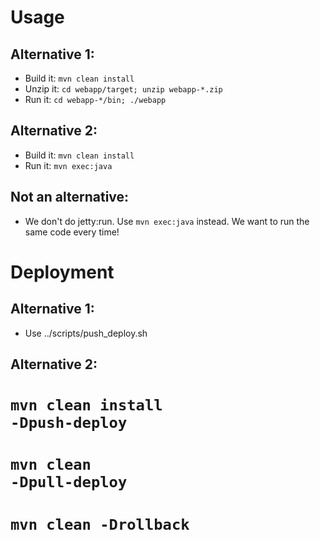 Usage
=====

Alternative 1:
--------------
* Build it: <code>mvn clean install</code>
* Unzip it: <code>cd webapp/target; unzip webapp-*.zip</code>
* Run it: <code>cd webapp-*/bin; ./webapp</code>

Alternative 2:
--------------
* Build it: <code>mvn clean install</code>
* Run it: <code>mvn exec:java</code>

Not an alternative:
-------------------
* We don't do jetty:run. Use <code>mvn exec:java</code> instead. We want to run the same code every time!

Deployment
==========

Alternative 1:
--------------
* Use ../scripts/push_deploy.sh

Alternative 2:
--------------
# <code>mvn clean install -Dpush-deploy</code>
# <code>mvn clean -Dpull-deploy</code>
# <code>mvn clean -Drollback</code>
